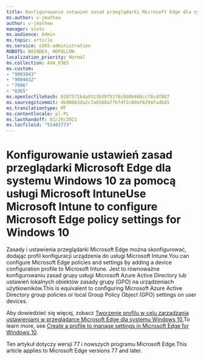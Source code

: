 ```yaml
---
title: Konfigurowanie ustawień zasad przeglądarki Microsoft Edge dla systemu Windows 10 za pomocą usługi Microsoft Intune
ms.author: v-jmathew
author: v-jmathew
manager: scotv
ms.audience: Admin
ms.topic: article
ms.service: o365-administration
ROBOTS: NOINDEX, NOFOLLOW
localization_priority: Normal
ms.collection: Adm_O365
ms.custom:
- "9003843"
- "9004632"
- "7096"
- "8365"
ms.openlocfilehash: 0107571b4a9313b39751f8c8d06468ccf8cdf807
ms.sourcegitcommit: db908b3da2c7a6508a77bf4f2c80afb294fadbd1
ms.translationtype: MT
ms.contentlocale: pl-PL
ms.lasthandoff: 03/29/2021
ms.locfileid: "51401773"
---
```

# <a name="use-microsoft-intune-to-configure-microsoft-edge-policy-settings-for-windows-10"></a><span data-ttu-id="91e85-102">Konfigurowanie ustawień zasad przeglądarki Microsoft Edge dla systemu Windows 10 za pomocą usługi Microsoft Intune</span><span class="sxs-lookup"><span data-stu-id="91e85-102">Use Microsoft Intune to configure Microsoft Edge policy settings for Windows 10</span></span>

<span data-ttu-id="91e85-103">Zasady i ustawienia przeglądarki Microsoft Edge można skonfigurować, dodając profil konfiguracji urządzenia do usługi Microsoft Intune.</span><span class="sxs-lookup"><span data-stu-id="91e85-103">You can configure Microsoft Edge policies and settings by adding a device configuration profile to Microsoft Intune.</span></span> <span data-ttu-id="91e85-104">Jest to równoważne konfigurowaniu zasad grupy usługi Microsoft Azure Active Directory lub ustawień lokalnych obiektów zasady grupy (GPO) na urządzeniach użytkowników.</span><span class="sxs-lookup"><span data-stu-id="91e85-104">This is equivalent to configuring Microsoft Azure Active Directory group policies or local Group Policy Object (GPO) settings on user devices.</span></span>

<span data-ttu-id="91e85-105">Aby dowiedzieć się więcej, zobacz [Tworzenie profilu w celu zarządzania ustawieniami w przeglądarce Microsoft Edge dla systemu Windows 10.](https://go.microsoft.com/fwlink/?linkid=2133700)</span><span class="sxs-lookup"><span data-stu-id="91e85-105">To learn more, see [Create a profile to manage settings in Microsoft Edge for Windows 10](https://go.microsoft.com/fwlink/?linkid=2133700).</span></span>

<span data-ttu-id="91e85-106">Ten artykuł dotyczy wersji 77 i nowszych programu Microsoft Edge.</span><span class="sxs-lookup"><span data-stu-id="91e85-106">This article applies to Microsoft Edge versions 77 and later.</span></span>
